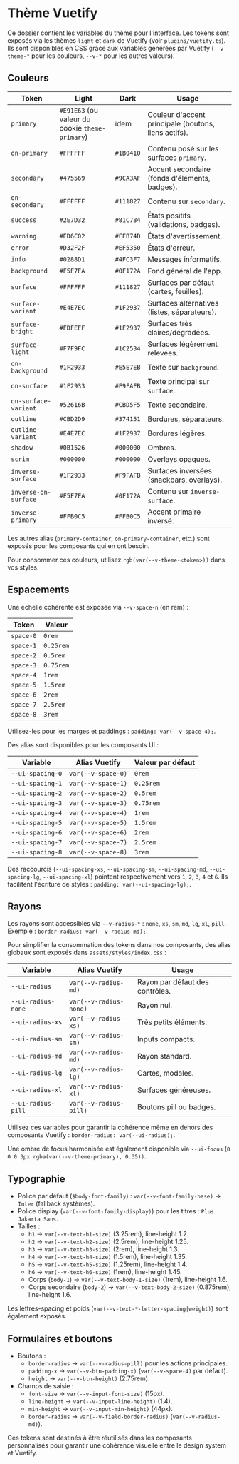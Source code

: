 # Thème Vuetify

Ce dossier contient les variables du thème pour l'interface. Les tokens sont exposés via les thèmes `light` et `dark` de Vuetify (voir `plugins/vuetify.ts`). Ils sont disponibles en CSS grâce aux variables générées par Vuetify (`--v-theme-*` pour les couleurs, `--v-*` pour les autres valeurs).

## Couleurs

| Token | Light | Dark | Usage |
| --- | --- | --- | --- |
| `primary` | `#E91E63` (ou valeur du cookie `theme-primary`) | idem | Couleur d'accent principale (boutons, liens actifs).
| `on-primary` | `#FFFFFF` | `#1B0410` | Contenu posé sur les surfaces `primary`.
| `secondary` | `#475569` | `#9CA3AF` | Accent secondaire (fonds d'éléments, badges).
| `on-secondary` | `#FFFFFF` | `#111827` | Contenu sur `secondary`.
| `success` | `#2E7D32` | `#81C784` | États positifs (validations, badges).
| `warning` | `#ED6C02` | `#FFB74D` | États d'avertissement.
| `error` | `#D32F2F` | `#EF5350` | États d'erreur.
| `info` | `#0288D1` | `#4FC3F7` | Messages informatifs.
| `background` | `#F5F7FA` | `#0F172A` | Fond général de l'app.
| `surface` | `#FFFFFF` | `#111827` | Surfaces par défaut (cartes, feuilles).
| `surface-variant` | `#E4E7EC` | `#1F2937` | Surfaces alternatives (listes, séparateurs).
| `surface-bright` | `#FDFEFF` | `#1F2937` | Surfaces très claires/dégradées.
| `surface-light` | `#F7F9FC` | `#1C2534` | Surfaces légèrement relevées.
| `on-background` | `#1F2933` | `#E5E7EB` | Texte sur `background`.
| `on-surface` | `#1F2933` | `#F9FAFB` | Texte principal sur `surface`.
| `on-surface-variant` | `#52616B` | `#CBD5F5` | Texte secondaire.
| `outline` | `#CBD2D9` | `#374151` | Bordures, séparateurs.
| `outline-variant` | `#E4E7EC` | `#1F2937` | Bordures légères.
| `shadow` | `#0B1526` | `#000000` | Ombres.
| `scrim` | `#000000` | `#000000` | Overlays opaques.
| `inverse-surface` | `#1F2933` | `#F9FAFB` | Surfaces inversées (snackbars, overlays).
| `inverse-on-surface` | `#F5F7FA` | `#0F172A` | Contenu sur `inverse-surface`.
| `inverse-primary` | `#FFB0C5` | `#FFB0C5` | Accent primaire inversé.

Les autres alias (`primary-container`, `on-primary-container`, etc.) sont exposés pour les composants qui en ont besoin.

Pour consommer ces couleurs, utilisez `rgb(var(--v-theme-<token>))` dans vos styles.

## Espacements

Une échelle cohérente est exposée via `--v-space-n` (en rem) :

| Token | Valeur |
| --- | --- |
| `space-0` | `0rem`
| `space-1` | `0.25rem`
| `space-2` | `0.5rem`
| `space-3` | `0.75rem`
| `space-4` | `1rem`
| `space-5` | `1.5rem`
| `space-6` | `2rem`
| `space-7` | `2.5rem`
| `space-8` | `3rem`

Utilisez-les pour les marges et paddings : `padding: var(--v-space-4);`.

Des alias sont disponibles pour les composants UI :

| Variable | Alias Vuetify | Valeur par défaut |
| --- | --- | --- |
| `--ui-spacing-0` | `var(--v-space-0)` | `0rem` |
| `--ui-spacing-1` | `var(--v-space-1)` | `0.25rem` |
| `--ui-spacing-2` | `var(--v-space-2)` | `0.5rem` |
| `--ui-spacing-3` | `var(--v-space-3)` | `0.75rem` |
| `--ui-spacing-4` | `var(--v-space-4)` | `1rem` |
| `--ui-spacing-5` | `var(--v-space-5)` | `1.5rem` |
| `--ui-spacing-6` | `var(--v-space-6)` | `2rem` |
| `--ui-spacing-7` | `var(--v-space-7)` | `2.5rem` |
| `--ui-spacing-8` | `var(--v-space-8)` | `3rem` |

Des raccourcis (`--ui-spacing-xs`, `--ui-spacing-sm`, `--ui-spacing-md`, `--ui-spacing-lg`, `--ui-spacing-xl`) pointent respectivement vers `1`, `2`, `3`, `4` et `6`. Ils facilitent l'écriture de styles : `padding: var(--ui-spacing-lg);`.

## Rayons

Les rayons sont accessibles via `--v-radius-*` : `none`, `xs`, `sm`, `md`, `lg`, `xl`, `pill`. Exemple : `border-radius: var(--v-radius-md);`.

Pour simplifier la consommation des tokens dans nos composants, des alias globaux sont exposés dans `assets/styles/index.css` :

| Variable | Alias Vuetify | Usage |
| --- | --- | --- |
| `--ui-radius` | `var(--v-radius-md)` | Rayon par défaut des contrôles.
| `--ui-radius-none` | `var(--v-radius-none)` | Rayon nul.
| `--ui-radius-xs` | `var(--v-radius-xs)` | Très petits éléments.
| `--ui-radius-sm` | `var(--v-radius-sm)` | Inputs compacts.
| `--ui-radius-md` | `var(--v-radius-md)` | Rayon standard.
| `--ui-radius-lg` | `var(--v-radius-lg)` | Cartes, modales.
| `--ui-radius-xl` | `var(--v-radius-xl)` | Surfaces généreuses.
| `--ui-radius-pill` | `var(--v-radius-pill)` | Boutons pill ou badges.

Utilisez ces variables pour garantir la cohérence même en dehors des composants Vuetify : `border-radius: var(--ui-radius);`.

Une ombre de focus harmonisée est également disponible via `--ui-focus` (`0 0 0 3px rgba(var(--v-theme-primary), 0.35))`.

## Typographie

- Police par défaut (`$body-font-family`) : `var(--v-font-family-base)` → `Inter` (fallback systèmes).
- Police display (`var(--v-font-family-display)`) pour les titres : `Plus Jakarta Sans`.
- Tailles :
  - `h1` → `var(--v-text-h1-size)` (3.25rem), line-height 1.2.
  - `h2` → `var(--v-text-h2-size)` (2.5rem), line-height 1.25.
  - `h3` → `var(--v-text-h3-size)` (2rem), line-height 1.3.
  - `h4` → `var(--v-text-h4-size)` (1.5rem), line-height 1.35.
  - `h5` → `var(--v-text-h5-size)` (1.25rem), line-height 1.4.
  - `h6` → `var(--v-text-h6-size)` (1rem), line-height 1.45.
  - Corps (`body-1`) → `var(--v-text-body-1-size)` (1rem), line-height 1.6.
  - Corps secondaire (`body-2`) → `var(--v-text-body-2-size)` (0.875rem), line-height 1.6.

Les lettres-spacing et poids (`var(--v-text-*-letter-spacing|weight)`) sont également exposés.

## Formulaires et boutons

- Boutons :
  - `border-radius` → `var(--v-radius-pill)` pour les actions principales.
  - `padding-x` → `var(--v-btn-padding-x)` (`var(--v-space-4)` par défaut).
  - `height` → `var(--v-btn-height)` (2.75rem).
- Champs de saisie :
  - `font-size` → `var(--v-input-font-size)` (15px).
  - `line-height` → `var(--v-input-line-height)` (1.4).
  - `min-height` → `var(--v-input-min-height)` (44px).
  - `border-radius` → `var(--v-field-border-radius)` (`var(--v-radius-md)`).

Ces tokens sont destinés à être réutilisés dans les composants personnalisés pour garantir une cohérence visuelle entre le design system et Vuetify.
